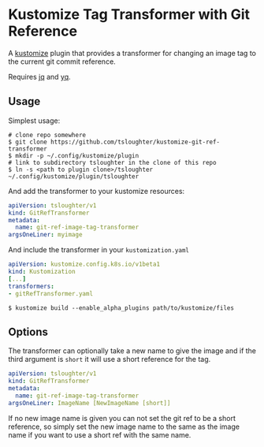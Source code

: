 Kustomize Tag Transformer with Git Reference
==

A [kustomize](https://github.com/kubernetes-sigs/kustomize) plugin that provides a transformer for changing an image tag to the current git commit reference.

Requires [jq](https://stedolan.github.io/jq/) and [yq](http://mikefarah.github.io/yq/).

## Usage

Simplest usage:

``` shell
# clone repo somewhere
$ git clone https://github.com/tsloughter/kustomize-git-ref-transformer
$ mkdir -p ~/.config/kustomize/plugin
# link to subdirectory tsloughter in the clone of this repo
$ ln -s <path to plugin clone>/tsloughter ~/.config/kustomize/plugin/tsloughter
```

And add the transformer to your kustomize resources:

``` yaml
apiVersion: tsloughter/v1
kind: GitRefTransformer
metadata:
  name: git-ref-image-tag-transformer
argsOneLiner: myimage
```

And include the transformer in your `kustomization.yaml`

``` yaml
apiVersion: kustomize.config.k8s.io/v1beta1
kind: Kustomization
[...]
transformers:
- gitRefTransformer.yaml
```

``` shell
$ kustomize build --enable_alpha_plugins path/to/kustomize/files
```

## Options

The transformer can optionally take a new name to give the image and if the third argument is `short` it will use a short reference for the tag.

``` yaml
apiVersion: tsloughter/v1
kind: GitRefTransformer
metadata:
  name: git-ref-image-tag-transformer
argsOneLiner: ImageName [NewImageName [short]]
```

If no new image name is given you can not set the git ref to be a short reference, so simply set the new image name to the same as the image name if you want to use a short ref with the same name.
